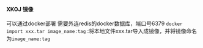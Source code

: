 #### XKOJ 镜像
可以通过docker部署
需要外连redis的docker数据库，端口号6379
`docker import xxx.tar image_name:tag` :将本地文件xxx.tar导入成镜像，并将镜像命名为`image_name:tag`
